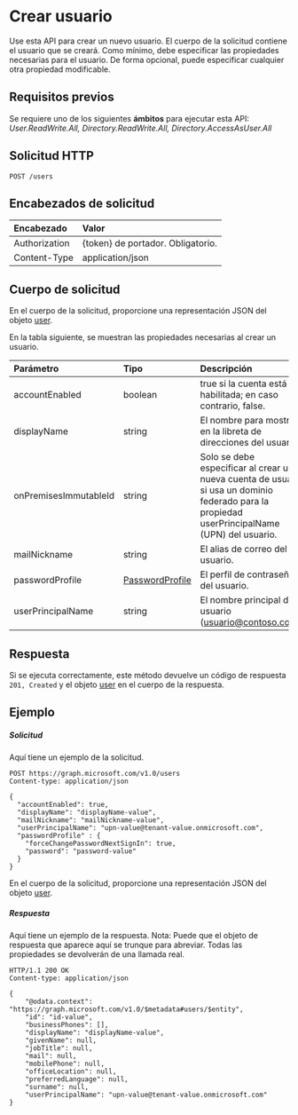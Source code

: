 # <a name="create-user"></a>Crear usuario

Use esta API para crear un nuevo usuario. El cuerpo de la solicitud contiene el usuario que se creará. Como mínimo, debe especificar las propiedades necesarias para el usuario. De forma opcional, puede especificar cualquier otra propiedad modificable.
## <a name="prerequisites"></a>Requisitos previos
Se requiere uno de los siguientes **ámbitos** para ejecutar esta API: *User.ReadWrite.All, Directory.ReadWrite.All, Directory.AccessAsUser.All*
## <a name="http-request"></a>Solicitud HTTP
<!-- { "blockType": "ignored" } -->
```http
POST /users
```
## <a name="request-headers"></a>Encabezados de solicitud
| Encabezado       | Valor |
|:---------------|:--------|
| Authorization  | {token} de portador. Obligatorio.  |
| Content-Type  | application/json  |

## <a name="request-body"></a>Cuerpo de solicitud
En el cuerpo de la solicitud, proporcione una representación JSON del objeto [user](../resources/user.md).

En la tabla siguiente, se muestran las propiedades necesarias al crear un usuario.

| Parámetro | Tipo | Descripción|
|:---------------|:--------|:----------|
|accountEnabled |boolean |true si la cuenta está habilitada; en caso contrario, false.|
|displayName |string |El nombre para mostrar en la libreta de direcciones del usuario.|
|onPremisesImmutableId |string |Solo se debe especificar al crear una nueva cuenta de usuario si usa un dominio federado para la propiedad userPrincipalName (UPN) del usuario.|
|mailNickname |string |El alias de correo del usuario.|
|passwordProfile|[PasswordProfile](../resources/passwordprofile.md) |El perfil de contraseña del usuario.|
|userPrincipalName |string |El nombre principal de usuario (usuario@contoso.com).|

## <a name="response"></a>Respuesta

Si se ejecuta correctamente, este método devuelve un código de respuesta `201, Created` y el objeto [user](../resources/user.md) en el cuerpo de la respuesta.

## <a name="example"></a>Ejemplo
##### <a name="request"></a>Solicitud
Aquí tiene un ejemplo de la solicitud.
<!-- {
  "blockType": "request",
  "name": "create_user_from_users"
}-->
```http
POST https://graph.microsoft.com/v1.0/users
Content-type: application/json

{
  "accountEnabled": true,
  "displayName": "displayName-value",
  "mailNickname": "mailNickname-value",
  "userPrincipalName": "upn-value@tenant-value.onmicrosoft.com",
  "passwordProfile" : {
    "forceChangePasswordNextSignIn": true,
    "password": "password-value"
  }
}
```
En el cuerpo de la solicitud, proporcione una representación JSON del objeto [user](../resources/user.md).
##### <a name="response"></a>Respuesta
Aquí tiene un ejemplo de la respuesta. Nota: Puede que el objeto de respuesta que aparece aquí se trunque para abreviar. Todas las propiedades se devolverán de una llamada real.
<!-- {
  "blockType": "response",
  "truncated": true,
  "@odata.type": "microsoft.graph.user"
} -->
```http
HTTP/1.1 200 OK
Content-type: application/json

{
    "@odata.context": "https://graph.microsoft.com/v1.0/$metadata#users/$entity",
    "id": "id-value",
    "businessPhones": [],
    "displayName": "displayName-value",
    "givenName": null,
    "jobTitle": null,
    "mail": null,
    "mobilePhone": null,
    "officeLocation": null,
    "preferredLanguage": null,
    "surname": null,
    "userPrincipalName": "upn-value@tenant-value.onmicrosoft.com"
}
```

<!-- uuid: 8fcb5dbc-d5aa-4681-8e31-b001d5168d79
2015-10-25 14:57:30 UTC -->
<!-- {
  "type": "#page.annotation",
  "description": "Create User",
  "keywords": "",
  "section": "documentation",
  "tocPath": ""
}-->
